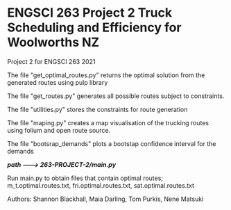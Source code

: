 # ENGSCI 263 Project 2 Truck Scheduling and Efficiency for Woolworths NZ
Project 2 for ENGSCI 263 2021

The file "get_optimal_routes.py" returns the optimal solution from the generated routes using pulp library

The file "get_routes.py" generates all possible routes subject to constraints.

The file "utilities.py" stores the constraints for route generation

The file "maping.py" creates a map visualisation of the trucking routes using folium and open route source.

The file "bootsrap_demands" plots a bootstap confidence interval for the demands

***path ---> 263-PROJECT-2/main.py***

Run main.py to obtain files that contain optimal routes;
m_t.optimal.routes.txt, fri.optimal.routes.txt, sat.optimal.routes.txt




Authors: Shannon Blackhall, Maia Darling, Tom Purkis, Nene Matsuki
